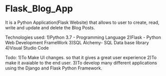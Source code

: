 # Flask_Blog_App
It is a Python Application(Flask Website) that allows to user to create, read, write and update and delete the Blog Posts. 

Technologies used:
1)Python 3.7 - Programming Language
2)Flask - Python Web Development FrameWork
3)SQL Alchemy- SQL Data base library
4)Visual Studio Code

Todo:
1)To Make UI changes. so that it gives a great user experience
2)To make it avaiable to the end user. 
3)To develop many different applications using the Django and Flask Python Framework. 

